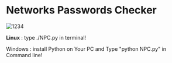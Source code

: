 # Networks Passwords Checker
![1234](https://user-images.githubusercontent.com/73932572/98090907-f12cb280-1e99-11eb-8cd9-8d1011022e84.jpg)

<b>Linux</b> : 
type ./NPC.py in terminal!

Windows : 
install Python on Your PC and Type "python NPC.py" in Command line!
